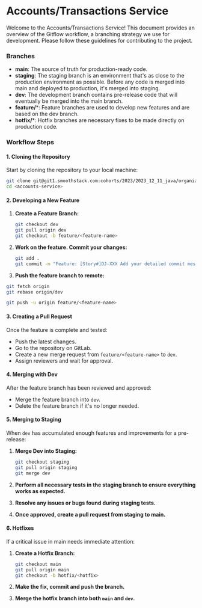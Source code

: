 # Accounts/Transactions Service

Welcome to the Accounts/Transactions Service! This document provides an overview of the Gitflow workflow, a branching
strategy we use for development. Please follow these guidelines for contributing to the project.

### Branches

- **main**: The source of truth for production-ready code.
- **staging**: The staging branch is an environment that's as close to the production environment as possible. Before
  any code is merged into main and deployed to production, it's merged into staging.
- **dev**: The development branch contains pre-release code that will eventually be merged into the main branch.
- **feature/***: Feature branches are used to develop new features and are based on the dev branch.
- **hotfix/***: Hotfix branches are necessary fixes to be made directly on production code.

### Workflow Steps

#### 1. Cloning the Repository

Start by cloning the repository to your local machine:

```bash
git clone git@git1.smoothstack.com:cohorts/2023/2023_12_11_java/organizations/the-ledger-legends/accountsservice.git
cd <accounts-service>
```

#### 2. Developing a New Feature

1. **Create a Feature Branch:**

   ```bash
   git checkout dev
   git pull origin dev
   git checkout -b feature/<feature-name>
   ```

2. **Work on the feature. Commit your changes:**

   ```bash
   git add .
   git commit -m "Feature: [Story#]DJ-XXX Add your detailed commit message here"
   ```

3. **Push the feature branch to remote:**

```bash
git fetch origin
git rebase origin/dev
   ```

   ```bash
   git push -u origin feature/<feature-name>
   ```

#### 3. Creating a Pull Request

Once the feature is complete and tested:

- Push the latest changes.
- Go to the repository on GitLab.
- Create a new merge request from `feature/<feature-name>` to `dev`.
- Assign reviewers and wait for approval.

#### 4. Merging with Dev

After the feature branch has been reviewed and approved:

- Merge the feature branch into `dev`.
- Delete the feature branch if it's no longer needed.

#### 5. Merging to Staging

When `dev` has accumulated enough features and improvements for a pre-release:

1. **Merge Dev into Staging:**

   ```bash
   git checkout staging
   git pull origin staging
   git merge dev
   ```

2. **Perform all necessary tests in the staging branch to ensure everything works as expected.**
3. **Resolve any issues or bugs found during staging tests.**
4. **Once approved, create a pull request from staging to main.**

#### 6. Hotfixes

If a critical issue in main needs immediate attention:

1. **Create a Hotfix Branch:**

   ```bash
   git checkout main
   git pull origin main
   git checkout -b hotfix/<hotfix>
   ```

2. **Make the fix, commit and push the branch.**
3. **Merge the hotfix branch into both `main` and `dev`.**